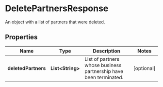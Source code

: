

# DeletePartnersResponse

An object with a list of partners that were deleted.

## Properties

| Name | Type | Description | Notes |
|------------ | ------------- | ------------- | -------------|
|**deletedPartners** | **List&lt;String&gt;** | List of partners whose business partnership have been terminated. |  [optional] |



